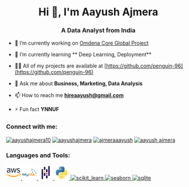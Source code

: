<h1 align="center">Hi 👋, I'm Aayush Ajmera</h1>
<h3 align="center">A Data Analyst from India</h3>

- 🔭 I’m currently working on [Omdena Core Global Project](https://omdena.com/projects/ai-maternal-care/)

- 🌱 I’m currently learning ** Deep Learning, Deployment**

- 👨‍💻 All of my projects are available at [https://github.com/penguin-96](https://github.com/penguin-96)

- 💬 Ask me about **Business, Marketing, Data Analysis**

- 📫 How to reach me **hireaayush@gmail.com**

- ⚡ Fun fact **YNNUF**

<h3 align="left">Connect with me:</h3>
<p align="left">
<a href="https://twitter.com/aayushajmera10" target="blank"><img align="center" src="https://raw.githubusercontent.com/rahuldkjain/github-profile-readme-generator/master/src/images/icons/Social/twitter.svg" alt="aayushajmera10" height="30" width="40" /></a>
<a href="https://linkedin.com/in/aayushajmera" target="blank"><img align="center" src="https://raw.githubusercontent.com/rahuldkjain/github-profile-readme-generator/master/src/images/icons/Social/linked-in-alt.svg" alt="aayushajmera" height="30" width="40" /></a>
<a href="https://fb.com/ajmeraaayush" target="blank"><img align="center" src="https://raw.githubusercontent.com/rahuldkjain/github-profile-readme-generator/master/src/images/icons/Social/facebook.svg" alt="ajmeraaayush" height="30" width="40" /></a>
<a href="https://www.youtube.com/c/aayush ajmera" target="blank"><img align="center" src="https://raw.githubusercontent.com/rahuldkjain/github-profile-readme-generator/master/src/images/icons/Social/youtube.svg" alt="aayush ajmera" height="30" width="40" /></a>
</p>

<h3 align="left">Languages and Tools:</h3>
<p align="left"> <a href="https://aws.amazon.com" target="_blank" rel="noreferrer"> <img src="https://raw.githubusercontent.com/devicons/devicon/master/icons/amazonwebservices/amazonwebservices-original-wordmark.svg" alt="aws" width="40" height="40"/> </a> <a href="https://www.mysql.com/" target="_blank" rel="noreferrer"> <img src="https://raw.githubusercontent.com/devicons/devicon/master/icons/mysql/mysql-original-wordmark.svg" alt="mysql" width="40" height="40"/> </a> <a href="https://pandas.pydata.org/" target="_blank" rel="noreferrer"> <img src="https://raw.githubusercontent.com/devicons/devicon/2ae2a900d2f041da66e950e4d48052658d850630/icons/pandas/pandas-original.svg" alt="pandas" width="40" height="40"/> </a> <a href="https://www.python.org" target="_blank" rel="noreferrer"> <img src="https://raw.githubusercontent.com/devicons/devicon/master/icons/python/python-original.svg" alt="python" width="40" height="40"/> </a> <a href="https://scikit-learn.org/" target="_blank" rel="noreferrer"> <img src="https://upload.wikimedia.org/wikipedia/commons/0/05/Scikit_learn_logo_small.svg" alt="scikit_learn" width="40" height="40"/> </a> <a href="https://seaborn.pydata.org/" target="_blank" rel="noreferrer"> <img src="https://seaborn.pydata.org/_images/logo-mark-lightbg.svg" alt="seaborn" width="40" height="40"/> </a> <a href="https://www.sqlite.org/" target="_blank" rel="noreferrer"> <img src="https://www.vectorlogo.zone/logos/sqlite/sqlite-icon.svg" alt="sqlite" width="40" height="40"/> </a> </p>
